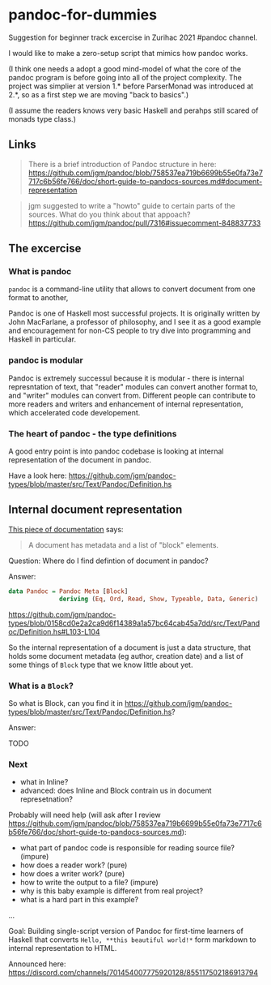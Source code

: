 # pandoc-for-dummies

Suggestion for beginner track excercise in Zurihac 2021 #pandoc channel.

I would like to make a zero-setup  script that mimics how pandoc works.


(I think one needs a adopt a good mind-model of what the core of the pandoc program is before 
going into all of the project complexity. The project was simplier at version 1.\* before 
ParserMonad was introduced at 2.\*, so as a first step we are moving "back to basics".)

(I assume the readers knows very basic Haskell and perahps still scared of monads type class.)

## Links

> There is a brief introduction of Pandoc structure in here: https://github.com/jgm/pandoc/blob/758537ea719b6699b55e0fa73e7717c6b56fe766/doc/short-guide-to-pandocs-sources.md#document-representation

> jgm suggested to write a "howto" guide to certain parts of the sources. What do you think about that appoach? https://github.com/jgm/pandoc/pull/7316#issuecomment-848837733

## The excercise

### What is pandoc

`pandoc` is a command-line utility that allows to convert document from one format to another,

Pandoc is one of Haskell most successful projects. It is originally written by John MacFarlane, 
a professor of philosophy, and I see it as a good example and encouragement for non-CS people 
to try dive into programming and Haskell in particular. 

### pandoc is modular

Pandoc is extremely successul because it is modular - there is internal represntation of text, that "reader" modules can convert another format to, and "writer" modules can convert from. Different people can contribute to more readers and writers and enhancement of internal representation, which accelerated code developement.


### The heart of pandoc - the type definitions

A good entry point is into pandoc codebase is looking at internal representation of the document in pandoc. 

Have a look here: https://github.com/jgm/pandoc-types/blob/master/src/Text/Pandoc/Definition.hs

## Internal document representation

[This piece of documentation](https://github.com/jgm/pandoc/blob/758537ea719b6699b55e0fa73e7717c6b56fe766/doc/short-guide-to-pandocs-sources.md#document-representation) says: 

> A document has metadata and a list of "block" elements.

Question: Where do I find defintion of document in pandoc?

Answer: 

```haskell
data Pandoc = Pandoc Meta [Block]
              deriving (Eq, Ord, Read, Show, Typeable, Data, Generic)
```
<https://github.com/jgm/pandoc-types/blob/0158cd0e2a2ca9d6f14389a1a57bc64cab45a7dd/src/Text/Pandoc/Definition.hs#L103-L104>


So the internal representation of a document is just a data structure, 
that holds some document metadata (eg author, creation date) and a list of some things of `Block` type that we know little about yet. 

### What is a `Block`?

So what is Block, can you find it in <https://github.com/jgm/pandoc-types/blob/master/src/Text/Pandoc/Definition.hs>?

Answer: 

TODO

### Next

- what in Inline?
- advanced: does Inline and Block contrain us in document represetnation?

Probably will need help (will ask after I review https://github.com/jgm/pandoc/blob/758537ea719b6699b55e0fa73e7717c6b56fe766/doc/short-guide-to-pandocs-sources.md):

- what part of pandoc code is responsible for reading source file? (impure)
- how does a reader work? (pure)
- how does a writer work? (pure)
- how to write the output to a file? (impure)
- why is this baby example is different from real project?
- what is a hard part in this example?

...


Goal: Building single-script version of Pandoc for first-time learners of Haskell that 
converts `Hello, **this beautiful world!*` form markdown to internal representation to HTML.

Announced here: <https://discord.com/channels/701454007775920128/855117502186913794>
